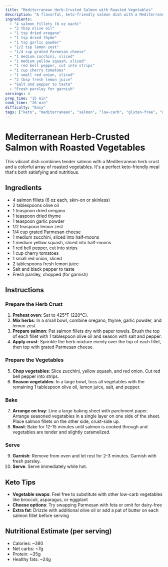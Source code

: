 ```yaml
---
title: "Mediterranean Herb-Crusted Salmon with Roasted Vegetables"
description: "A flavorful, keto-friendly salmon dish with a Mediterranean herb crust and low-carb roasted vegetables"
ingredients:
  - "4 salmon fillets (6 oz each)"
  - "2 tbsp olive oil"
  - "1 tsp dried oregano"
  - "1 tsp dried thyme"
  - "1 tsp garlic powder"
  - "1/2 tsp lemon zest"
  - "1/4 cup grated Parmesan cheese"
  - "1 medium zucchini, sliced"
  - "1 medium yellow squash, sliced"
  - "1 red bell pepper, cut into strips"
  - "1 cup cherry tomatoes"
  - "1 small red onion, sliced"
  - "2 tbsp fresh lemon juice"
  - "Salt and pepper to taste"
  - "Fresh parsley for garnish"
servings: 4
prep_time: "15 min"
cook_time: "20 min"
difficulty: "Easy"
tags: ["keto", "mediterranean", "salmon", "low-carb", "gluten-free", "dairy-free"]
---
```


# Mediterranean Herb-Crusted Salmon with Roasted Vegetables

This vibrant dish combines tender salmon with a Mediterranean herb crust and a colorful array of roasted vegetables. It's a perfect keto-friendly meal that's both satisfying and nutritious.

## Ingredients

- 4 salmon fillets (6 oz each, skin-on or skinless)
- 2 tablespoons olive oil
- 1 teaspoon dried oregano
- 1 teaspoon dried thyme
- 1 teaspoon garlic powder
- 1/2 teaspoon lemon zest
- 1/4 cup grated Parmesan cheese
- 1 medium zucchini, sliced into half-moons
- 1 medium yellow squash, sliced into half-moons
- 1 red bell pepper, cut into strips
- 1 cup cherry tomatoes
- 1 small red onion, sliced
- 2 tablespoons fresh lemon juice
- Salt and black pepper to taste
- Fresh parsley, chopped (for garnish)

## Instructions

### Prepare the Herb Crust
1. **Preheat oven**: Set to 425°F (220°C).
2. **Mix herbs**: In a small bowl, combine oregano, thyme, garlic powder, and lemon zest.
3. **Prepare salmon**: Pat salmon fillets dry with paper towels. Brush the top of each fillet with 1 tablespoon olive oil and season with salt and pepper.
4. **Apply crust**: Sprinkle the herb mixture evenly over the top of each fillet, then top with grated Parmesan cheese.

### Prepare the Vegetables
5. **Chop vegetables**: Slice zucchini, yellow squash, and red onion. Cut red bell pepper into strips.
6. **Season vegetables**: In a large bowl, toss all vegetables with the remaining 1 tablespoon olive oil, lemon juice, salt, and pepper.

### Bake
7. **Arrange on tray**: Line a large baking sheet with parchment paper. Arrange seasoned vegetables in a single layer on one side of the sheet. Place salmon fillets on the other side, crust-side up.
8. **Roast**: Bake for 12-15 minutes until salmon is cooked through and vegetables are tender and slightly caramelized.

### Serve
9. **Garnish**: Remove from oven and let rest for 2-3 minutes. Garnish with fresh parsley.
10. **Serve**: Serve immediately while hot.

## Keto Tips

- **Vegetable swaps**: Feel free to substitute with other low-carb vegetables like broccoli, asparagus, or eggplant
- **Cheese options**: Try swapping Parmesan with feta or omit for dairy-free
- **Extra fat**: Drizzle with additional olive oil or add a pat of butter on each salmon fillet before serving

## Nutritional Estimate (per serving)
- Calories: ~380
- Net carbs: ~7g
- Protein: ~35g
- Healthy fats: ~24g

